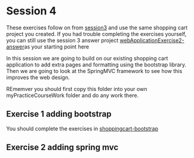 # Session 4

These exercises follow on from [session3](../session3/) and use the same shopping cart project you created.
If you had trouble completing the exercises yourself, 
you can still use the session 3 answer project [webApplicationExercise2-answer](../session3/shoppingcart/webApplicationExercise2-answer)as your starting point here

In this session we are going to build on our existing shopping cart application to add extra pages and formatting using the bootstrap library.
Then we are going to look at the SpringMVC framework to see how this improves the web design.

REmemver you should first copy this folder into your own myPracticeCourseWork folder and do any work there.

## Exercise 1 adding bootstrap
You should complete the exercises in [shoppingcart-bootstrap](../session4/shoppingcart-bootstrap)

## Exercise 2 adding spring mvc



